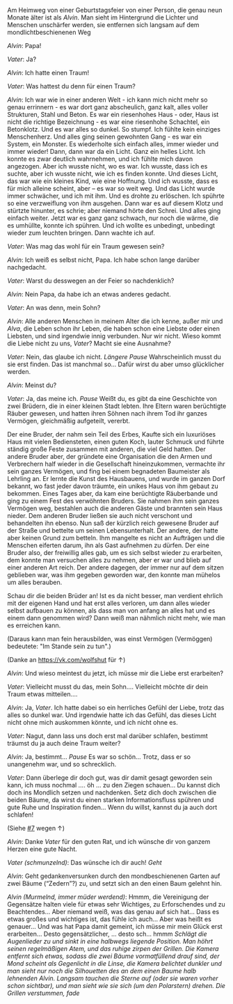 Am Heimweg von einer Geburtstagsfeier von einer Person, die genau neun Monate älter ist als *Alvin*. Man sieht im Hintergrund die Lichter und Menschen unschärfer werden, sie entfernen sich langsam auf dem mondlichtbeschienenen Weg

*Alvin*: Papa!

*Vater*: Ja?

*Alvin*: Ich hatte einen Traum!

*Vater*: Was hattest du denn für einen Traum?

<a name="fd"></a>
*Alvin*: Ich war wie in einer anderen Welt - ich kann mich nicht mehr so genau errinnern - es war dort ganz abscheulich, ganz kalt, alles voller Strukturen, Stahl und Beton. Es war ein riesenhohes Haus - oder, Haus ist nicht die richtige Bezeichnung - es war eine riesenhohe Schachtel, ein Betonklotz. Und es war alles so dunkel. So stumpf. Ich fühlte kein einziges Menschenherz. Und alles ging seinen gewohnten Gang - es war ein System, ein Monster. Es wiederholte sich einfach alles, immer wieder und immer wieder! Dann, dann war da ein Licht. Ganz ein helles Licht. Ich konnte es zwar deutlich wahrnehmen, und ich fühlte mich davon angezogen. Aber ich wusste nicht, wo es war. Ich wusste, dass ich es suchte, aber ich wusste nicht, wie ich es finden konnte. Und dieses Licht, das war wie ein kleines Kind, wie eine Hoffnung. Und ich wusste, dass es für mich alleine scheint, aber – es war so weit weg. Und das Licht wurde immer schwächer, und ich mit ihm. Und es drohte zu erlöschen. Ich spührte so eine verzweiflung von ihm ausgehen. Dann war es auf diesem Klotz und stürtzte hinunter, es schrie; aber niemand hörte den Schrei. Und alles ging einfach weiter. Jetzt war es ganz ganz schwach, nur noch die wärme, die es umhüllte, konnte ich spühren. Und ich wollte es unbedingt, unbedingt wieder zum leuchten bringen. Dann wachte ich auf.

*Vater*: Was mag das wohl für ein Traum gewesen sein?

*Alvin*: Ich weiß es selbst nicht, Papa. Ich habe schon lange darüber nachgedacht.

*Vater*: Warst du desswegen an der Feier so nachdenklich?

*Alvin*: Nein Papa, da habe ich an etwas anderes gedacht.

*Vater*: An was denn, mein Sohn?

*Alvin*: Alle anderen Menschen in meinem Alter die ich kenne, außer mir und *Alva*, die Leben schon ihr Leben, die haben schon eine Liebste oder einen Liebsten, und sind irgendwie innig verbunden. Nur wir nicht. Wieso kommt die Liebe nicht zu uns, *Vater*? Macht sie eine Ausnahme?

*Vater*: Nein, das glaube ich nicht. *Längere Pause* Wahrscheinlich musst du sie erst finden. Das ist manchmal so… Dafür wirst du aber umso glücklicher werden.

*Alvin*: Meinst du?

*Vater*: Ja, das meine ich. *Pause* Weißt du, es gibt da eine Geschichte von zwei Brüdern, die in einer kleinen Stadt lebten. Ihre Eltern waren berüchtigte Räuber gewesen, und hatten ihren Söhnen nach ihrem Tod ihr ganzes Vermögen, gleichmäßig aufgeteilt, vererbt.

Der eine Bruder, der nahm sein Teil des Erbes, Kaufte sich ein luxuriöses Haus mit vielen Bediensteten, einen guten Koch, lauter Schmuck und führte ständig große Feste zusammen mit anderen, die viel Geld hatten. Der andere Bruder aber, der gründete eine Organisation die den Armen und Verbrechern half wieder in die Gesellschaft hineinzukommen, vermachte ihr sein ganzes Vermögen, und fing bei einem begnadeten Baumeister als Lehrling an. Er lernte die Kunst des Hausbauens, und wurde im ganzen Dorf bekannt, wo fast jeder davon träumte, ein unikes Haus von ihm gebaut zu bekommen. Eines Tages aber, da kam eine berüchtigte Räuberbande und ging zu einem Fest des verwöhnten Bruders. Sie nahmen ihm sein ganzes Vermögen weg, bestahlen auch die anderen Gäste und brannten sein Haus nieder. Dem anderen Bruder ließen sie auch nicht verschont und behandelten ihn ebenso. Nun saß der kürzlich reich gewesene Bruder auf der Straße und bettelte um seinen Lebensunterhalt. Der andere, der hatte aber keinen Grund zum betteln. Ihm mangelte es nicht an Aufträgen und die Menschen eiferten darum, ihn als Gast aufnehmen zu dürfen. Der eine Bruder also, der freiwillig alles gab, um es sich selbst wieder zu erarbeiten, dem konnte man versuchen alles zu nehmen, aber er war und blieb auf einer anderen Art reich. Der andere dagegen, der immer nur auf dem sitzen geblieben war, was ihm gegeben geworden war, den konnte man mühelos um alles berauben.



Schau dir die beiden Brüder an! Ist es da nicht besser, man verdient ehrlich mit der eigenen Hand und hat erst alles verloren, um dann alles wieder selbst aufbauen zu können, als dass man von anfang an alles hat und es einem dann genommen wird? Dann weiß man nähmlich nicht mehr, wie man es erreichen kann.

(Daraus kann man fein herausbilden, was einst Vermögen (Vermöggen) bedeutete: "Im Stande sein zu tun".)

(Danke an https://vk.com/wolfshut für &uarr;)

*Alvin*: Und wieso meintest du jetzt, ich müsse mir die Liebe erst erarbeiten?

*Vater*: Vielleicht musst du das, mein Sohn…. Vielleicht möchte dir dein Traum etwas mitteilen….

*Alvin*: Ja, *Vater*. Ich hatte dabei so ein herrliches Gefühl der Liebe, trotz das alles so dunkel war. Und irgendwie hatte ich das Gefühl, das dieses Licht nicht ohne mich auskommen könnte, und ich nicht ohne es.

*Vater*: Nagut, dann lass uns doch erst mal darüber schlafen, bestimmt träumst du ja auch deine Traum weiter?

*Alvin*: Ja, bestimmt… *Pause* Es war so schön… Trotz, dass er so unangenehm war, und so schrecklich.

<a name="dbb"></a>*Vater*: Dann überlege dir doch gut, was dir damit gesagt geworden sein kann, ich muss nochmal …. öh … zu den Ziegen schauen… Du kannst dich doch ins Mondlich setzen und nachdenken. Setz dich doch zwischen die beiden Bäume, da wirst du einen starken Informationsfluss spühren und gute Ruhe und Inspiration finden… Wenn du willst, kannst du ja auch dort schlafen!

(Siehe [#7](https://github.com/EntrepreneursWithPureIntentions/future/issues/7) wegen &uarr;)

*Alvin*: Danke *Vater* für den guten Rat, und ich wünsche dir von ganzem Herzen eine gute Nacht.

*Vater (schmunzelnd)*: Das wünsche ich dir auch! *Geht*

*Alvin*: Geht gedankenversunken durch den mondbeschienenen Garten auf zwei Bäume (“Zedern”?) zu, und setzt sich an den einen Baum gelehnt hin.

*Alvin (Murmelnd, immer müder werdend)*: Hmmm, die Vereinigung der Gegensätze halten viele für etwas sehr Wichtiges, zu Erforschendes und zu Beachtendes… Aber niemand weiß, was das genau auf sich hat… Dass es etwas großes und wichtiges ist, das fühle ich auch… Aber was heißt es genauer… Und was hat Papa damit gemeint, ich müsse mir mein Glück erst erarbeiten… Desto gegensätzlicher, … desto sch... hmmm *Schlägt die Augenlieder zu und sinkt in eine halbwegs liegende Position. Man höhrt seinen regelmäßigen Atem, und das ruhige zirpen der Grillen. Die Kamera entfernt sich etwas, sodass die zwei Bäume vormatfüllend drauf sind, der Mond scheint als Gegenlicht in die Linse, die Kamera belichtet dunkler und man sieht nur noch die Silhouetten des an dem einen Baume halb lehnenden *Alvin*. Langsam tauchen die Sterne auf (oder sie waren vorher schon sichtbar), und man sieht wie sie sich (um den Polarstern) drehen. Die Grillen verstummen, fade*
